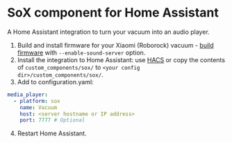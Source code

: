 # SoX component for Home Assistant

A Home Assistant integration to turn your vacuum into an audio player.

1. Build and install firmware for your Xiaomi (Roborock) vacuum - [build firmware](https://github.com/zvldz/vacuum) with `--enable-sound-server` option.
2. Install the integration to Home Assistant: use [HACS](https://hacs.xyz/) or copy the contents of `custom_components/sox/` to `<your config dir>/custom_components/sox/`.
3. Add to configuration.yaml:

```yaml
media_player:
  - platform: sox
    name: Vacuum
    host: <server hostname or IP address>
    port: 7777 # Optional
```

4. Restart Home Assistant.
